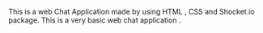 This is a web Chat Application made by using HTML , CSS and Shocket.io package.
This is a very basic web chat application .
